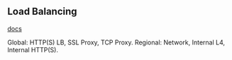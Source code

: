 Load Balancing
-

[docs](https://cloud.google.com/load-balancing/docs)

Global: HTTP(S) LB, SSL Proxy, TCP Proxy.
Regional: Network, Internal L4, Internal HTTP(S).
